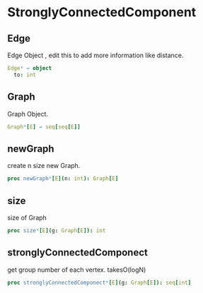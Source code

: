 # StronglyConnectedComponent

## Edge

Edge Object , edit this to add more information like distance.
```nim
Edge* = object
  to: int

```
## Graph

Graph Object.
```nim
Graph*[E] = seq[seq[E]]
```
## newGraph

create n size new Graph.
```nim
proc newGraph*[E](n: int): Graph[E]
```
## size

size of Graph
```nim
proc size*[E](g: Graph[E]): int
```
## stronglyConnectedComponect

get group number of each vertex. takesO(logN)
```nim
proc stronglyConnectedComponect*[E](g: Graph[E]): seq[int]
```
